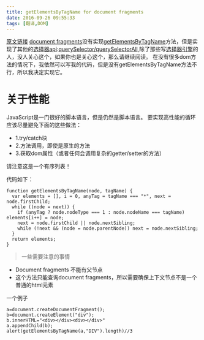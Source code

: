```yaml
---
title: getElementsByTagName for document fragments
date: 2016-09-26 09:55:33
tags: [翻译,DOM]
---
```

[原文链接](http://dean.edwards.name/weblog/2009/12/getelementsbytagname/)
[document fragments](http://ejohn.org/blog/dom-documentfragments/)没有实现[getElementsByTagName](https://www.w3.org/TR/DOM-Level-2-Core/core.html#ID-1938918D)方法，但是实现了其他的[选择器api]():[querySelector/querySelectorAll](https://www.w3.org/TR/selectors-api/#nodeselector),除了那些写[选择器引擎](http://www.paulirish.com/2008/javascript-css-selector-engine-timeline/)的人，没人关心这个，如果你也是关心这个，那么请继续阅读。
在没有很多dom方法的情况下，我依然可以写我的代码，但是没有getElementsByTagName方法不行，所以我决定实现它。

# 关于性能
JavaScript是一门很好的脚本语言，但是仍然是脚本语言。
要实现高性能的循环应该尽量避免下面的这些做法：

* 1.try/catch块
* 2.方法调用，即使是原生的方法
* 3.获取dom属性（或者任何会调用复杂的getter/setter的方法）

请注意这是一个有序列表！

<!--more-->

代码如下：
```
function getElementsByTagName(node, tagName) {
  var elements = [], i = 0, anyTag = tagName === "*", next = node.firstChild;
  while ((node = next)) {
    if (anyTag ? node.nodeType === 1 : node.nodeName === tagName) elements[i++] = node;
    next = node.firstChild || node.nextSibling;
    while (!next && (node = node.parentNode)) next = node.nextSibling;
  }
  return elements;
}
```

> 一些需要注意的事情
* Document fragments 不能有父节点
* 这个方法只能查询document fragments，所以需要确保上下文节点不是一个普通的html元素

一个例子
```
a=document.createDocumentFragment();
b=document.createElement("div");
b.innerHTML="<div></div><div></div>"
a.appendChild(b);
alert(getElementsByTagName(a,"DIV").length)//3
```
